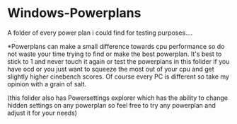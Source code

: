 # Windows-Powerplans
A folder of every power plan i could find for testing purposes....

*Powerplans can make a small difference towards cpu performance so do not waste your time trying to find or make the best powerplan. It's best to stick to 1 and never touch it again or test the powerplans in this folider if you have ocd or you just want to squeeze the most out of your cpu and get slightly higher cinebench scores. Of course every PC is different so take my opinion with a grain of salt.

(this folider also has Powersettings explorer which has the ability to change hidden settings on any powerplan so feel free to try any powerplan and adjust it for your needs)
